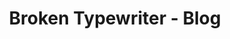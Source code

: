 ---
permalink: /github/
title: "Broken Typewriter - Blog"
redirect_from: 
  - /GitHub
  - /Github
  - /git
redirect_to: 
  - https://github.com/priyanmuthu
---
